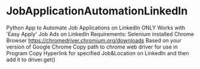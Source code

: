 # JobApplicationAutomationLinkedIn
Python App to Automate Job Applications on LinkedIn
ONLY Works with 'Easy Apply' Job Ads on LinkedIn 
Requirements:
Selenium installed
Chrome Browser
https://chromedriver.chromium.org/downloads Based on your version of Google Chrome
Copy path to chrome web driver for use in Program
Copy Hyperlink for specified Job&Location on LinkedIn and then add it to driver.get() 
